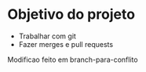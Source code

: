 # Objetivo do projeto

* Trabalhar com git
* Fazer merges e pull requests

Modificao feito em branch-para-conflito
